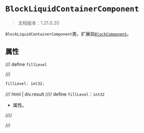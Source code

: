 # `BlockLiquidContainerComponent`

> 文档版本：1.21.0.20

`BlockLiquidContainerComponent`类，扩展自[`BlockComponent`](./blockcomponent.md)。

## 属性

/// define
`fillLevel`


///

```js
fillLevel: int32;
```

/// html | div.result
//// define
`fillLevel`：`int32`

- 属性。


////

///

